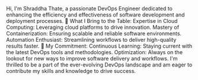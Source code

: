 Hi, I'm Shraddha Thate, a passionate DevOps Engineer dedicated to enhancing the efficiency and effectiveness of software development and deployment processes.
🚀 What I Bring to the Table:
Expertise in Cloud Computing: Leveraging cloud platforms to drive innovation.
Mastery of Containerization: Ensuring scalable and reliable software environments.
Automation Enthusiast: Streamlining workflows to deliver high-quality results faster.
🎯 My Commitment:
Continuous Learning: Staying current with the latest DevOps tools and methodologies.
Optimization: Always on the lookout for new ways to improve software delivery and workflows.
I'm thrilled to be a part of the ever-evolving DevOps landscape and am eager to contribute my skills and knowledge to drive success.
